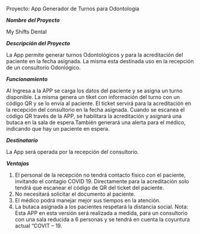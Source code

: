 Proyecto: App Generador de Turnos para Odontología

***Nombre del Proyecto***  

My Shifts Dental


    
***Descripción del Proyecto***

La App permite generar turnos Odontológicos y para la acreditación del paciente en la fecha asignada. La misma esta destinada uso en la recepción de un consultorio 
Odonlógico.



***Funcionamiento***

Al Ingresa a la APP se carga los datos del paciente y se asigna un turno disponible. La misma genera un tiket con información del turno con un código QR 
y se lo envía al paciente. El ticket servirá para la acreditación en la recepción del consultorio en la fecha asignada.
Cuando se escanea el código QR través de la APP, se habilitara la acreditación y asignará una butaca en la sala de espera.También
generará una alerta para el médico, indicando que hay un paciente en espera.



***Destinatario***    

La App será operada por la recepción del consultorio. 


 
***Ventajas***
   
1. El personal de la recepción no tendrá contacto físico con el paciente, invitando el contagio COVID 19. Directamente para la 
acreditación solo tendrá que escanear el código de QR del ticket del paciente.
2. No necesitará solicitar el documento al paciente.
3. El médico podrá manejar mejor sus tiempos en la atención.
4. La butaca asignada a los pacientes respetará la distancia social.
Nota: Esta APP en esta versión será realizada a medida, para un consultorio con una sala reducida a 6 personas y se tendrá en cuenta la coyuntura actual “COVIT – 19.
